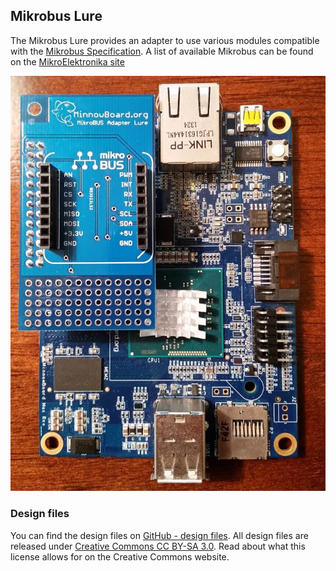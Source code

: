 
## Mikrobus Lure

The Mikrobus Lure provides an adapter to use various modules compatible 
with the [Mikrobus Specification](http://www.mikroe.com/mikrobus/).
A list of available Mikrobus can be found on the [MikroElektronika site](http://www.mikroe.com/click/)

![Mikrobus Lure](pages/mikrobus-lure/Mikrobuslure1.jpg)

### Design files

You can find the design files on [GitHub -  design files](). All design files are released under [Creative Commons CC BY-SA 3.0](https://creativecommons.org/licenses/by-sa/3.0/). Read about what this license allows for on the Creative Commons website.
